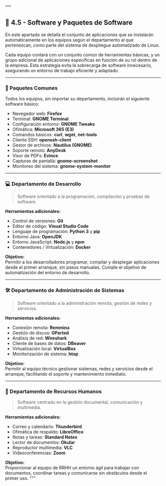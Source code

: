 """
## 🧩 4.5 - Software y Paquetes de Software

En este apartado se detalla el conjunto de aplicaciones que se instalarán automáticamente en los equipos según el departamento al que pertenezcan, como parte del sistema de despliegue automatizado de Linux.

Cada equipo contará con un conjunto común de herramientas básicas, y un grupo adicional de aplicaciones específicas en función de su rol dentro de la empresa. Esta estrategia evita la sobrecarga de software innecesario, asegurando un entorno de trabajo eficiente y adaptado.

---

### 🔧 Paquetes Comunes

Todos los equipos, sin importar su departamento, incluirán el siguiente software básico:

- Navegador web: **Firefox**
- Terminal: **GNOME Terminal**
- Configuración entorno: **GNOME Tweaks**
- Ofimática: **Microsoft 365 (E3)**
- Comandos básicos: **curl**, **wget**, **net-tools**
- Cliente SSH: **openssh-client**
- Gestor de archivos: **Nautilus (GNOME)**
- Soporte remoto: **AnyDesk**
- Visor de PDFs: **Evince**
- Capturas de pantalla: **gnome-screenshot**
- Monitoreo del sistema: **gnome-system-monitor**

---

### 💻 Departamento de Desarrollo

> Software orientado a la programación, compilación y pruebas de software.

**Herramientas adicionales:**
- Control de versiones: **Git**
- Editor de código: **Visual Studio Code**
- Lenguaje de programación: **Python 3** y **pip**
- Entorno Java: **OpenJDK**
- Entorno JavaScript: **Node.js** y **npm**
- Contenedores / Virtualización: **Docker**

**Objetivo:**  
Permitir a los desarrolladores programar, compilar y desplegar aplicaciones desde el primer arranque, sin pasos manuales. Cumple el objetivo de automatización del entorno de desarrollo.

---

### 🛠️ Departamento de Administración de Sistemas

> Software orientado a la administración remota, gestión de redes y servicios.

**Herramientas adicionales:**
- Conexión remota: **Remmina**
- Gestión de discos: **GParted**
- Análisis de red: **Wireshark**
- Cliente de bases de datos: **DBeaver**
- Virtualización local: **VirtualBox**
- Monitorización de sistema: **htop**

**Objetivo:**  
Permitir al equipo técnico gestionar sistemas, redes y servicios desde el arranque, facilitando el soporte y mantenimiento inmediato.

---

### 🧾 Departamento de Recursos Humanos

> Software centrado en la gestión documental, comunicación y multimedia.

**Herramientas adicionales:**
- Correo y calendario: **Thunderbird**
- Ofimática de respaldo: **LibreOffice**
- Notas y tareas: **Standard Notes**
- Lector de documentos: **Okular**
- Reproductor multimedia: **VLC**
- Videoconferencias: **Zoom**

**Objetivo:**  
Proporcionar al equipo de RRHH un entorno ágil para trabajar con documentos, coordinar tareas y comunicarse sin obstáculos desde el primer uso.
"""